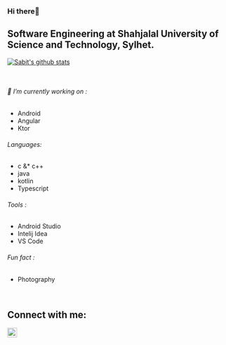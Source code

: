 ### Hi there👋

## Software Engineering at Shahjalal University of Science and Technology, Sylhet.    

 [![Sabit's github stats](https://github-readme-stats.vercel.app/api?username=SIB61&show_icons=true&theme=dark)](https://github.com/anuraghazra/github-readme-stats)

<br/>
                                   
 ###### 🔭 I’m currently working on :                               
  - Android
  - Angular
  - Ktor 
  
###### Languages:
  - c &* c++
  - java 
  - kotlin
  - Typescript

###### Tools :
  - Android Studio 
  - Intelij Idea
  - VS Code 

###### Fun fact : 
  - Photography
 <br/>

## Connect with me:
[<img align="left" alt="codeSTACKr | LinkedIn" width="22px" src="https://orioniconlibrary.com/icon/linkedin-6212" />][linkedin]

<br />

[linkedin]: https://www.linkedin.com/in/md-sabit-islam-bhuiya-55a7601ab/

